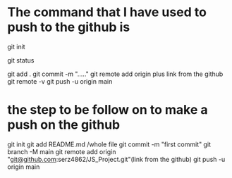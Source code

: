 # The command that I have used to push to the github is
  
 <p>git init</p>
 <p>git status</p>
 git add .
 git commit -m "....."
 git remote add origin  plus link from the github
 git remote -v
 git push -u origin main




# the step to be follow on to make a push on the github
git init
git add README.md /whole file 
git commit -m "first commit"
git branch -M main
git remote add origin "git@github.com:serz4862/JS_Project.git"(link from the github)
git push -u origin main 